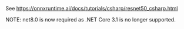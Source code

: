 See https://onnxruntime.ai/docs/tutorials/csharp/resnet50_csharp.html

NOTE: net8.0 is now required as .NET Core 3.1 is no longer supported.
